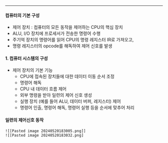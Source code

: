 
---
#### 컴퓨터의 기본 구성
- 제어 장치 : 컴퓨터의 모든 동작을 제어하는 CPU의 핵심 장치
- ALU, I/O 장치에 프로세서가 전송한 명령어 수행
- 주기억 장치의 명령어를 읽어 CPU의 명령 레지스터 IR로 가져오고,
- 명령 레지스터의 opcode를 해독하여 제어 신호를 발생

#### 1. 컴퓨터 시스템의 구성
- 제어 장치의 기본 기능
	- CPU에 접속된 장치들에 대한 데이터 이동 순서 조정
	- 명령어 해독
	- CPU 내 데이터 흐름 제어
	- 외부 명령을 받아 일련의 제어 신호 생성
	- 실행 장치 (예를 들어 ALU, 데이터 버퍼, 레지스터) 제어
	- 명령어 인출, 명령어 해독, 명령어 실행 등을 순서에 맞추어 처리

#### 일련의 제어신호 동작

	![[Pasted image 20240520183005.png]]
	![[Pasted image 20240520183032.png]
